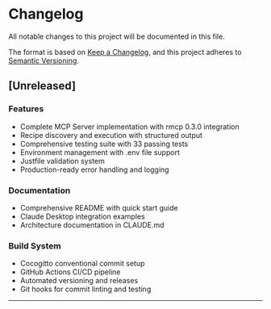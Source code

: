 # Changelog

All notable changes to this project will be documented in this file.

The format is based on [Keep a Changelog](https://keepachangelog.com/en/1.0.0/),
and this project adheres to [Semantic Versioning](https://semver.org/spec/v2.0.0.html).

## [Unreleased]

### Features

- Complete MCP Server implementation with rmcp 0.3.0 integration
- Recipe discovery and execution with structured output 
- Comprehensive testing suite with 33 passing tests
- Environment management with .env file support
- Justfile validation system
- Production-ready error handling and logging

### Documentation

- Comprehensive README with quick start guide
- Claude Desktop integration examples
- Architecture documentation in CLAUDE.md

### Build System

- Cocogitto conventional commit setup
- GitHub Actions CI/CD pipeline
- Automated versioning and releases
- Git hooks for commit linting and testing

- - -